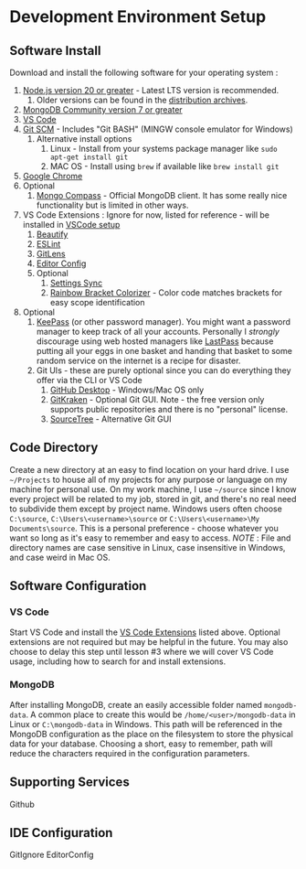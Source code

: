 # Development Environment Setup
## Software Install
Download and install the following software for your operating system :
1.  [Node.js version 20 or greater](https://nodejs.org/en/) - Latest LTS version is recommended.
    1.  Older versions can be found in the [distribution archives](https://nodejs.org/dist/).
2.  [MongoDB Community version 7 or greater](https://www.mongodb.com/try/download/community)
3. [VS Code](https://code.visualstudio.com/Download)
4. [Git SCM](https://git-scm.com/download/) - Includes "Git BASH" (MINGW console emulator for Windows)
   1. Alternative install options
      1. Linux - Install from your systems package manager like `sudo apt-get install git`
      2. MAC OS - Install using `brew` if available like `brew install git`
5. [Google Chrome](https://www.google.com/chrome/index.html)
6. Optional
   1. [Mongo Compass](https://www.mongodb.com/products/compass) - Official MongoDB client.  It has some really nice functionality but is limited in other ways.
7. <a id="extensions">VS Code Extensions</a> : Ignore for now, listed for reference - will be installed in [VSCode setup](#vs-code)
   1. [Beautify](https://marketplace.visualstudio.com/items?itemName=HookyQR.beautify)
   2. [ESLint](https://marketplace.visualstudio.com/items?itemName=dbaeumer.vscode-eslint)
   3. [GitLens](https://marketplace.visualstudio.com/items?itemName=eamodio.gitlens)
   4. [Editor Config](https://marketplace.visualstudio.com/items?itemName=EditorConfig.EditorConfig)
   5. Optional
      1. [Settings Sync](https://marketplace.visualstudio.com/items?itemName=Shan.code-settings-sync)
      2. [Rainbow Bracket Colorizer](https://marketplace.visualstudio.com/items?itemName=CoenraadS.bracket-pair-colorizer-2) - Color code matches brackets for easy scope identification
8. Optional
   1. [KeePass](https://keepass.info/) (or other password manager).  You might want a password manager to keep track of all your accounts.  Personally I *strongly* discourage using web hosted managers like [LastPass](https://www.dailymail.co.uk/sciencetech/article-7470155/Google-warns-users-password-manager-Lastpass-bug-exposed-credentials-hacked.html) because putting all your eggs in one basket and handing that basket to some random service on the internet is a recipe for disaster.
   2. Git UIs - these are purely optional since you can do everything they offer via the CLI or VS Code
      1. [GitHub Desktop](https://desktop.github.com/) - Windows/Mac OS only
      2. [GitKraken](https://www.gitkraken.com/) - Optional Git GUI.  Note - the free version only supports public repositories and there is no "personal" license.
      3. [SourceTree](https://www.sourcetreeapp.com/) - Alternative Git GUI

## Code Directory
Create a new directory at an easy to find location on your hard drive.  I use `~/Projects` to house all of my projects for any purpose or language on my machine for personal use.  On my work machine, I use `~/source` since I know every project will be related to my job, stored in git, and there's no real need to subdivide them except by project name.  Windows users often choose `C:\source`, `C:\Users\<username>\source` or `C:\Users\<username>\My Documents\source`.  This is a personal preference - choose whatever you want so long as it's easy to remember and easy to access.
*NOTE* : File and directory names are case sensitive in Linux, case insensitive in Windows, and case weird in Mac OS.
## Software Configuration
### VS Code
Start VS Code and install the [VS Code Extensions](#extensions) listed above.  Optional extensions are not required but may be helpful in the future.  You may also choose to delay this step until lesson #3 where we will cover VS Code usage, including how to search for and install extensions.

### MongoDB
After installing MongoDB, create an easily accessible folder named `mongodb-data`.  A common place to create this would be `/home/<user>/mongodb-data` in Linux or `C:\mongodb-data` in Windows.  This path will be referenced in the MongoDB configuration as the place on the filesystem to store the physical data for your database.  Choosing a short, easy to remember, path will reduce the characters required in the configuration parameters.


## Supporting Services
Github

## IDE Configuration
GitIgnore
EditorConfig